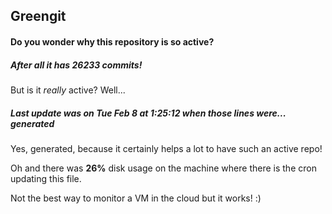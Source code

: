 ## Greengit

#### Do you wonder why this repository is so active?

##### After all it has 26233 commits!

But is it *really* active? Well...

##### Last update was on Tue Feb 8 at 1:25:12 when those lines were... generated

Yes, generated, because it certainly helps a lot to have such an active repo!

Oh and there was **26%** disk usage on the machine
where there is the cron updating this file.

Not the best way to monitor a VM in the cloud but it works! :)
